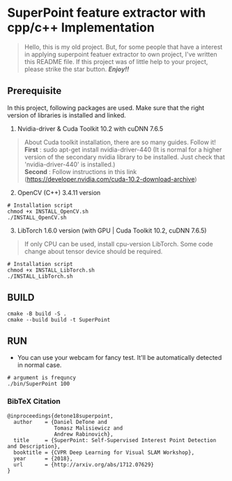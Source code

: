 SuperPoint feature extractor with cpp/c++ Implementation
======================================

> Hello, this is my old project.
> But, for some people that have a interest in applying superpoint featuer extractor to own project, I've written this README file.
> If this project was of little help to your project, please strike the star button. ***Enjoy!!***



## Prerequisite

In this project, following packages are used. Make sure that the right version of libraries is installed and linked.

1. Nvidia-driver & Cuda Toolkit 10.2 with cuDNN 7.6.5
> About Cuda toolkit installation, there are so many guides. Follow it! \
> **First** : sudo apt-get install nvidia-driver-440 (It is normal for a higher version of the secondary nvidia library to be installed. Just check that 'nvidia-driver-440' is installed.) \
> **Second** : Follow instructions in this link (https://developer.nvidia.com/cuda-10.2-download-archive)

2. OpenCV (C++) 3.4.11 version
``` shell
# Installation script
chmod +x INSTALL_OpenCV.sh
./INSTALL_OpenCV.sh
```

3. LibTorch 1.6.0 version (with GPU | Cuda Toolkit 10.2, cuDNN 7.6.5)
> If only CPU can be used, install cpu-version LibTorch. Some code change about tensor device should be required.
```shell
# Installation script
chmod +x INSTALL_LibTorch.sh
./INSTALL_LibTorch.sh
```

## BUILD

```shell
cmake -B build -S .
cmake --build build -t SuperPoint
```

## RUN
- You can use your webcam for fancy test. It'll be automatically detected in normal case.
```shell
# argument is frequncy
./bin/SuperPoint 100
```

### BibTeX Citation
```
@inproceedings{detone18superpoint,
  author    = {Daniel DeTone and
               Tomasz Malisiewicz and
               Andrew Rabinovich},
  title     = {SuperPoint: Self-Supervised Interest Point Detection and Description},
  booktitle = {CVPR Deep Learning for Visual SLAM Workshop},
  year      = {2018},
  url       = {http://arxiv.org/abs/1712.07629}
}
```
